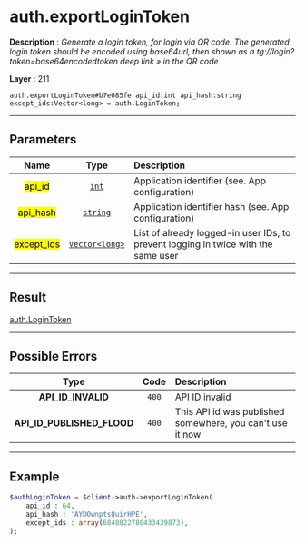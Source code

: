 # auth.exportLoginToken

**Description** : *Generate a login token, for login via QR code.
The generated login token should be encoded using base64url, then shown as a tg://login?token=base64encodedtoken deep link » in the QR code*

**Layer** : 211

```tl
auth.exportLoginToken#b7e085fe api_id:int api_hash:string except_ids:Vector<long> = auth.LoginToken;
```

---

## Parameters

| Name | Type | Description |
| :---: | :---: | :--- |
| <mark>api_id</mark> | [`int`](type/int) | Application identifier (see. App configuration) |
| <mark>api_hash</mark> | [`string`](type/string) | Application identifier hash (see. App configuration) |
| <mark>except_ids</mark> | [`Vector<long>`](type/long) | List of already logged-in user IDs, to prevent logging in twice with the same user |

---

## Result

[auth.LoginToken](type/auth.LoginToken)

---

## Possible Errors

| Type | Code | Description |
| :---: | :---: | :--- |
| **API_ID_INVALID** | `400` | API ID invalid |
| **API_ID_PUBLISHED_FLOOD** | `400` | This API id was published somewhere, you can't use it now |

---

## Example

```php
$authLoginToken = $client->auth->exportLoginToken(
	api_id : 64,
	api_hash : 'AYDOwnptsQuirHPE',
	except_ids : array(6848822780433439873),
);
```